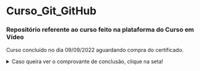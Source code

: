 # Curso_Git_GitHub
 <h3> Repositório referente ao curso feito na plataforma do Curso em Vídeo</h3>

Curso concluído no dia 09/09/2022 aguardando compra do certificado.

<details>
    <summary>Caso queira ver o comprovante de conclusão, clique na seta!</summary>
    
    ![comprovante](https://user-images.githubusercontent.com/62157751/189461048-a175034f-67bf-48a8-b74a-05e091d03baa.png)
    
</details>
